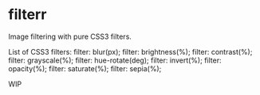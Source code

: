 # filterr
Image filtering with pure CSS3 filters.

List of CSS3 filters:
	filter: blur(px);
	filter: brightness(%);
	filter: contrast(%);
	filter: grayscale(%);
	filter: hue-rotate(deg);
	filter: invert(%);
	filter: opacity(%);
	filter: saturate(%);
	filter: sepia(%);

WIP
